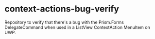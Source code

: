# context-actions-bug-verify
Repository to verify that there's a bug with the Prism.Forms DelegateCommand when used in a ListView ContextAction MenuItem on UWP.
